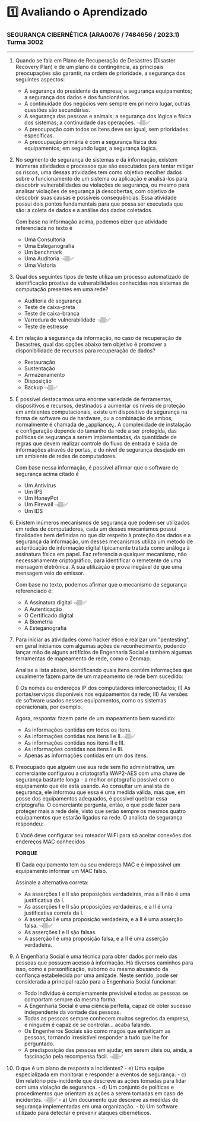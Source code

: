 # 1️⃣ Avaliando o Aprendizado

### **SEGURANÇA CIBERNÉTICA (ARA0076 / 7484656 / 2023.1) Turma 3002**

---

1.  Quando se fala em Plano de Recuperação de Desastres (Disaster Recovery Plan) e de um plano de contingência, as principais preocupações são garantir, na ordem de prioridade, a segurança dos seguintes aspectos:

    - A segurança do presidente da empresa; a segurança equipamentos; a segurança dos dados e dos funcionários.
    - A continuidade dos negócios vem sempre em primeiro lugar, outras questões são secundárias.
    - A segurança das pessoas e animais; a segurança dos lógica e física dos sistemas; a continuidade das operações. 👈🏽✅
    - A preocupação com todos os itens deve ser igual, sem prioridades específicas.
    - A preocupação primária é com a segurança física dos equipamentos; em segundo lugar, a segurança lógica.

2.  No segmento de segurança de sistemas e da informação, existem inúmeras atividades e processos que são executados para tentar mitigar os riscos, uma dessas atividades tem como objetivo recolher dados sobre o funcionamento de um sistema ou aplicação e analisá-los para descobrir vulnerabilidades ou violações de segurança, ou mesmo para analisar violações de segurança já descobertas, com objetivo de descobrir suas causas e possíveis consequências. Essa atividade possui dois pontos fundamentais para que possa ser executada que são: a coleta de dados e a análise dos dados coletados.

    Com base na informação acima, podemos dizer que atividade referenciada no texto é

    - Uma Consultoria
    - Uma Esteganografia
    - Um benchmark
    - Uma Auditoria 👈🏽✅
    - Uma Vistoria

3.  Qual dos seguintes tipos de teste utiliza um processo automatizado de identificação proativa de vulnerabilidades conhecidas nos sistemas de computação presentes em uma rede?
    - Auditoria de segurança
    - Teste de caixa-preta
    - Teste de caixa-branca
    - Varredura de vulnerabilidade 👈🏽✅
    - Teste de estresse

4.  Em relação à segurança da informação, no caso de recuperação de Desastres, qual das opções abaixo tem objetivo é promover a disponibilidade de recursos para recuperação de dados?
    - Restauração 
    - Sustentação
    - Armazenamento
    - Disposição
    - Backup 👈🏽✅

5.  É possível destacarmos uma enorme variedade de ferramentas, dispositivos e recursos, destinados a aumentar os níveis de proteção em ambientes computacionais, existe um dispositivo de segurança na forma de software ou de hardware, ou a combinação de ambos, normalmente é chamada de ¿appliance¿. A complexidade de instalação e configuração depende do tamanho da rede a ser protegida, das políticas de segurança a serem implementadas, da quantidade de regras que devem realizar controle do fluxo de entrada e saída de informações através de portas, e do nível de segurança desejado em um ambiente de redes de computadores.

    Com base nessa informação, é possível afirmar que o software de segurança acima citado é

    - Um Antivírus
    - Um IPS
    - Um HoneyPot
    - Um Firewall 👈🏽✅
    - Um IDS

6.  Existem inúmeros mecanismos de segurança que podem ser utilizados em redes de computadores, cada um desses mecanismos possui finalidades bem definidas no que diz respeito à proteção dos dados e a segurança da informação, um desses mecanismos utiliza um método de autenticação de informação digital tipicamente tratada como análoga à assinatura física em papel. Faz referencia a qualquer mecanismo, não necessariamente criptográfico, para identificar o remetente de uma mensagem eletrônica. A sua utilização é prova inegável de que uma mensagem veio do emissor.

    Com base no texto, podemos afirmar que o mecanismo de segurança referenciado é:

    - A Assinatura digital 👈🏽✅
    - A Autenticação
    - O Certificado digital
    - A Biometria
    - A Esteganografia

7.  Para iniciar as atividades como hacker ético e realizar um "pentesting", em geral iniciamos com algumas ações de reconhecimento, podendo lançar mão de alguns artifícios de Engenharia Social e também algumas ferramentas de mapeamento de rede, como o Zenmap.

    Analise a lista abaixo, identificando quais itens contém informações que usualmente fazem parte de um mapeamento de rede bem sucedido:

    I) Os nomes ou endereços IP dos computadores interconectados;
    II) As portas/serviços disponíveis nos equipamentos da rede;
    III) As versões de software usados nesses equipamentos, como os sistemas operacionais, por exemplo.

    Agora, responta: fazem parte de um mapeamento bem sucedido:

    - As informações contidas em todos os itens.
    - As informações contidas nos itens I e II.👈🏽✅
    - As informações contidas nos itens II e III.
    - As informações contidas nos itens I e III.
    - Apenas as informações contidas em um dos itens.

8.  Preocupado que alguém use sua rede sem fio administrativa, um comerciante configurou a criptografia WAP2-AES com uma chave de segurança bastante longa - a melhor criptografia possível com o equipamento que ele está usando. Ao consultar um analista de segurança, ele informou que essa é uma medida válida, mas que, em posse dos equipamentos adequados, é possível quebrar essa criptografia. O comerciante pergunta, então, o que pode fazer para proteger mais a rede dele, visto que serão sempre os mesmos quatro equipamentos que estarão ligados na rede. O analista de segurança respondeu:

    I) Você deve configurar seu roteador WiFi para só aceitar conexões dos endereços MAC conhecidos

    **PORQUE**

    II) Cada equipamento tem ou seu endereço MAC e é impossível um equipamento informar um MAC falso.

    Assinale a alternativa correta:

    - As asserções I e II são proposições verdadeiras, mas a II não é uma justificativa da I.
    - As asserções I e II são proposições verdadeiras, e a II é uma justificativa correta da I.
    - A asserção I é uma proposição verdadeira, e a II é uma asserção falsa. 👈🏽✅
    - As asserções I e II são falsas.
    - A asserção I é uma proposição falsa, e a II é uma asserção verdadeira.

9.  A Engenharia Social é uma técnica para obter dados por meio das pessoas que possuem acesso à informação. Há diversos caminhos para isso, como a personificação, suborno ou mesmo abusando da confiança estabelecida por uma amizade. Neste sentido, pode ser considerada a principal razão para a Engenharia Social funcionar:
    - Todo indivíduo é complemamente previsível e todas as pessoas se comportam sempre da mesma forma.
    - A Engenharia Social é uma ciência perfeita, capaz de obter sucesso independente da vontade das pessoas.
    - Todas as pessoas sempre conhecem muitos segredos da empresa, e ninguém é capaz de se controlar... acaba falando.
    - Os Engenheiros Sociais são como magos que enfeitiçam as pessoas, tornando irresistível responder a tudo que lhe for perguntado.
    - A predisposição das pessoas em ajudar, em serem úteis ou, ainda, a fascinação pela recompensa fácil. 👈🏽✅

10.  O que é um plano de resposta a incidentes?
    - e) Uma equipe especializada em monitorar e responder a eventos de segurança.
    - c) Um relatório pós-incidente que descreve as ações tomadas para lidar com uma violação de segurança.
    - d) Um conjunto de políticas e procedimentos que orientam as ações a serem tomadas em caso de incidentes. 👈🏽✅
    - a) Um documento que descreve as medidas de segurança implementadas em uma organização.
    - b) Um software utilizado para detectar e prevenir ataques cibernéticos.
